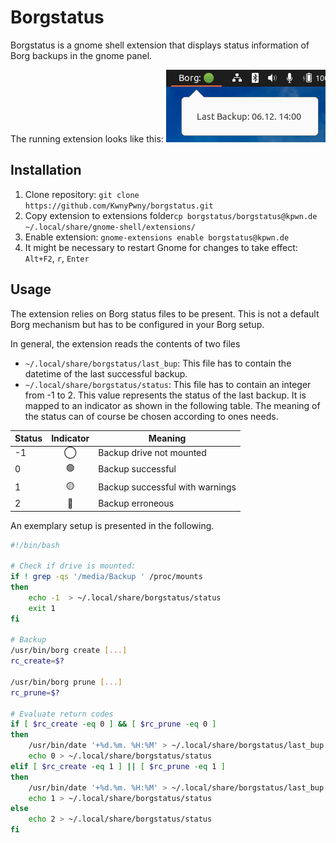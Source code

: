 # Borgstatus
Borgstatus is a gnome shell extension that displays status information of Borg backups in the gnome panel.

The running extension looks like this: ![Running Borgstatus extension](https://github.com/KwnyPwny/borgstatus/blob/main/borgstatus.png)

## Installation
1. Clone repository: `git clone https://github.com/KwnyPwny/borgstatus.git`
2. Copy extension to extensions folder`cp borgstatus/borgstatus@kpwn.de ~/.local/share/gnome-shell/extensions/`
3. Enable extension: `gnome-extensions enable borgstatus@kpwn.de`
4. It might be necessary to restart Gnome for changes to take effect: `Alt+F2`, `r`, `Enter`

## Usage
The extension relies on Borg status files to be present. This is not a default Borg mechanism but has to be configured in your Borg setup.

In general, the extension reads the contents of two files
* `~/.local/share/borgstatus/last_bup`: This file has to contain the datetime of the last successful backup.
* `~/.local/share/borgstatus/status`:  This file has to contain an integer from -1 to 2. This value represents the status of the last backup. It is mapped to an indicator as shown in the following table. The meaning of the status can of course be chosen according to ones needs.

| Status | Indicator | Meaning                         |
| ------ |:---------:| ------------------------------- |
| -1     | ◯        | Backup drive not mounted        |
|  0     | 🟢        | Backup successful               |
|  1     | 🟡        | Backup successful with warnings |
|  2     | 🔴        | Backup erroneous                |


An exemplary setup is presented in the following.

```bash
#!/bin/bash

# Check if drive is mounted:
if ! grep -qs '/media/Backup ' /proc/mounts
then
	echo -1  > ~/.local/share/borgstatus/status
	exit 1
fi

# Backup
/usr/bin/borg create [...]
rc_create=$?

/usr/bin/borg prune [...]
rc_prune=$?

# Evaluate return codes
if [ $rc_create -eq 0 ] && [ $rc_prune -eq 0 ]
then
	/usr/bin/date '+%d.%m. %H:%M' > ~/.local/share/borgstatus/last_bup
	echo 0 > ~/.local/share/borgstatus/status
elif [ $rc_create -eq 1 ] || [ $rc_prune -eq 1 ]
then
	/usr/bin/date '+%d.%m. %H:%M' > ~/.local/share/borgstatus/last_bup
	echo 1 > ~/.local/share/borgstatus/status
else
	echo 2 > ~/.local/share/borgstatus/status
fi
```
